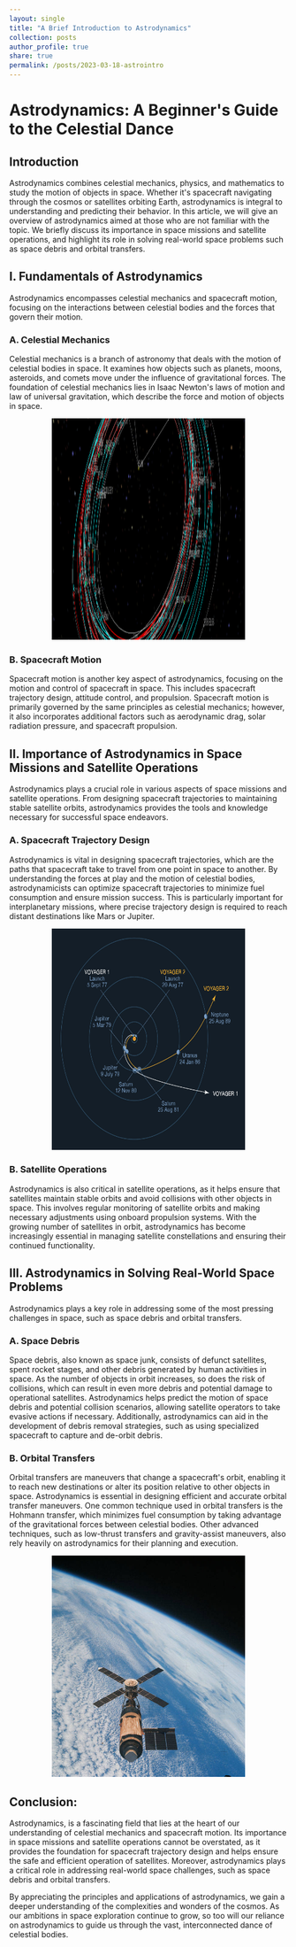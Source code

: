 ```yaml
---
layout: single
title: "A Brief Introduction to Astrodynamics"
collection: posts 
author_profile: true
share: true
permalink: /posts/2023-03-18-astrointro
---
```


# Astrodynamics: A Beginner's Guide to the Celestial Dance

## Introduction
Astrodynamics combines celestial mechanics, physics, and mathematics to study the motion of objects in space. Whether it's spacecraft navigating through the cosmos or satellites orbiting Earth, astrodynamics is integral to understanding and predicting their behavior. In this article, we will give an overview of astrodynamics aimed at those who are not familiar with the topic. We briefly discuss its importance in space missions and satellite operations, and highlight its role in solving real-world space problems such as space debris and orbital transfers.

## I. Fundamentals of Astrodynamics

Astrodynamics encompasses celestial mechanics and spacecraft motion, focusing on the interactions between celestial bodies and the forces that govern their motion.

### A. Celestial Mechanics

Celestial mechanics is a branch of astronomy that deals with the motion of celestial bodies in space. It examines how objects such as planets, moons, asteroids, and comets move under the influence of gravitational forces. The foundation of celestial mechanics lies in Isaac Newton's laws of motion and law of universal gravitation, which describe the force and motion of objects in space.

<p align="center">
  <img width="350" height="400" src="https://raw.githubusercontent.com/CharlesPlusC/CharlesPlusC.github.io/master/images/copernicus-image-Nasa.png" alt="Copernicus Trajectory Design (NASA)">
</p>

### B. Spacecraft Motion

Spacecraft motion is another key aspect of astrodynamics, focusing on the motion and control of spacecraft in space. This includes spacecraft trajectory design, attitude control, and propulsion. Spacecraft motion is primarily governed by the same principles as celestial mechanics; however, it also incorporates additional factors such as aerodynamic drag, solar radiation pressure, and spacecraft propulsion.

## II. Importance of Astrodynamics in Space Missions and Satellite Operations

Astrodynamics plays a crucial role in various aspects of space missions and satellite operations. From designing spacecraft trajectories to maintaining stable satellite orbits, astrodynamics provides the tools and knowledge necessary for successful space endeavors.

### A. Spacecraft Trajectory Design

Astrodynamics is vital in designing spacecraft trajectories, which are the paths that spacecraft take to travel from one point in space to another. By understanding the forces at play and the motion of celestial bodies, astrodynamicists can optimize spacecraft trajectories to minimize fuel consumption and ensure mission success. This is particularly important for interplanetary missions, where precise trajectory design is required to reach distant destinations like Mars or Jupiter.

<p align="center">
  <img width="350" height="400" src="https://raw.githubusercontent.com/CharlesPlusC/CharlesPlusC.github.io/master/images/04-voyager-1and2-nasa.png" alt="Voyager1 and 2 Planned Trajectories (NASA)">
</p>


### B. Satellite Operations

Astrodynamics is also critical in satellite operations, as it helps ensure that satellites maintain stable orbits and avoid collisions with other objects in space. This involves regular monitoring of satellite orbits and making necessary adjustments using onboard propulsion systems. With the growing number of satellites in orbit, astrodynamics has become increasingly essential in managing satellite constellations and ensuring their continued functionality.

## III. Astrodynamics in Solving Real-World Space Problems

Astrodynamics plays a key role in addressing some of the most pressing challenges in space, such as space debris and orbital transfers.

### A. Space Debris

Space debris, also known as space junk, consists of defunct satellites, spent rocket stages, and other debris generated by human activities in space. As the number of objects in orbit increases, so does the risk of collisions, which can result in even more debris and potential damage to operational satellites. Astrodynamics helps predict the motion of space debris and potential collision scenarios, allowing satellite operators to take evasive actions if necessary. Additionally, astrodynamics can aid in the development of debris removal strategies, such as using specialized spacecraft to capture and de-orbit debris.

### B. Orbital Transfers
Orbital transfers are maneuvers that change a spacecraft's orbit, enabling it to reach new destinations or alter its position relative to other objects in space. Astrodynamics is essential in designing efficient and accurate orbital transfer maneuvers. One common technique used in orbital transfers is the Hohmann transfer, which minimizes fuel consumption by taking advantage of the gravitational forces between celestial bodies. Other advanced techniques, such as low-thrust transfers and gravity-assist maneuvers, also rely heavily on astrodynamics for their planning and execution.

<p align="center">
  <img width="350" height="400" src="https://raw.githubusercontent.com/CharlesPlusC/CharlesPlusC.github.io/master/images/skylab_nasa.png" alt="Skylab in Orbit (NASA)">
</p>

## Conclusion:
Astrodynamics, is a fascinating field that lies at the heart of our understanding of celestial mechanics and spacecraft motion. Its importance in space missions and satellite operations cannot be overstated, as it provides the foundation for spacecraft trajectory design and helps ensure the safe and efficient operation of satellites. Moreover, astrodynamics plays a critical role in addressing real-world space challenges, such as space debris and orbital transfers.

By appreciating the principles and applications of astrodynamics, we gain a deeper understanding of the complexities and wonders of the cosmos. As our ambitions in space exploration continue to grow, so too will our reliance on astrodynamics to guide us through the vast, interconnected dance of celestial bodies.
<!-- Add a reference section (small heading)
===
References:
[1] https://www.nasa.gov/audience/forstudents/k-4/stories/nasa-knows/what-is-astrodynamics-k4.html
[1] https://www.nasa.gov/audience/forstudents/k-4/stories/nasa-knows/what-is-astrodynamics-k4.html -->


